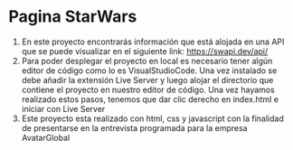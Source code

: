 # Pagina StarWars
1. En este proyecto encontrarás información que está alojada en una API que se puede visualizar en el siguiente link: https://swapi.dev/api/
2. Para poder desplegar el proyecto en local es necesario tener algún editor de código como lo es VisualStudioCode. Una vez instalado se debe añadir
la extensión Live Server y luego alojar el directorio que contiene el proyecto en nuestro editor de código. Una vez hayamos realizado estos pasos, tenemos 
que dar clic derecho en index.html e iniciar con Live Server 
3. Este proyecto esta realizado con html, css y javascript con la finalidad de presentarse en la entrevista programada para la empresa AvatarGlobal
